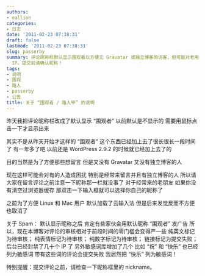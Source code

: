 ```yaml
---
authors:
- eallion
categories:
- 日志
date: '2011-02-23 07:38:31'
draft: false
lastmod: '2011-02-23 07:38:31'
slug: passerby
summary: 评论昵称栏默认显示围观者以方便无 Gravatar 或独立博客的访客，但可能对老用户造成困扰，双击输入框可选择缓存昵称。云输入法已取消。为防广告，审核规则收紧：纯英文、表情、数字评论待审，含链接或敏感词如祝、快乐将提交失败，后台已封禁数十
  IP。提交前请确认昵称！
tags:
- 说明
- 围观
- 路人
- passerby
- 公告
title: 关于 “围观者 / 路人甲” 的说明
---
```

昨天我把评论昵称栏改成了默认显示 “围观者”
以前默认是不显示的
需要用鼠标点击一下才显示出来

其实不是从昨天开始才这样的
“围观者” 这个东西已经加上去了很长很长一段时间了
有一年多了吧
以前还是 WordPress 2.9.2 的时候就已经加上去了的

目的当然是为了方便那些想留言
但是又没有 Gravatar 又没有独立博客的人

现在这样可能会对有的人造成困扰
特别是经常来留言并且有独立博客的人
所以请大家在留言评论之前注意一下昵称那一栏就没事了
对于经常来的老朋友
如果你没有清空过浏览器缓存
那双击一下输入框就可以选择你自己的昵称了

之前为了方便 Linux 和 Mac 用户
默认加载了云输入法
但是后来发觉反而不方便
也取消了

关于 Spam：
默认显示昵称之后
肯定有些家伙会用默认昵称 “围观者” 发广告
所以，现在本博客对评论的审核相对于前段时间的零门槛会变得严一些
纯英文标记为待审核；
纯表情标记为待审核；
纯数字标记为待审核；
链接标记为提交失败；
后台已经封禁了几十个 IP 了
另外敏感词库增加了几个
比如 “祝” 和 “快乐” 也已经列为敏感词
带有这些词的评论会提交失败
我居然把 “快乐” 列为敏感词！

特别提醒：提交评论之前，请检查一下昵称框里的 nickname。